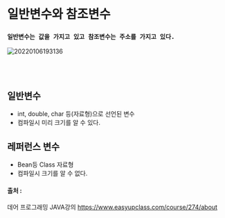 # 일반변수와 참조변수
### `일반변수는 값을 가지고 있고 참조변수는 주소를 가지고 있다.`

![20220106193136](https://user-images.githubusercontent.com/78770230/148369269-78e67209-c2f6-41e8-b279-95cd89f9f57b.jpg)

<br/><br/>
## 일반변수

- int, double, char 등(자료형)으로 선언된 변수
- 컴파일시 미리 크기를 알 수 있다.


## 레퍼런스 변수

- Bean등 Class 자료형
- 컴파일시 크기를 알 수 없다.


#### 출처 : 
데어 프로그래밍 JAVA강의 <https://www.easyupclass.com/course/274/about>
